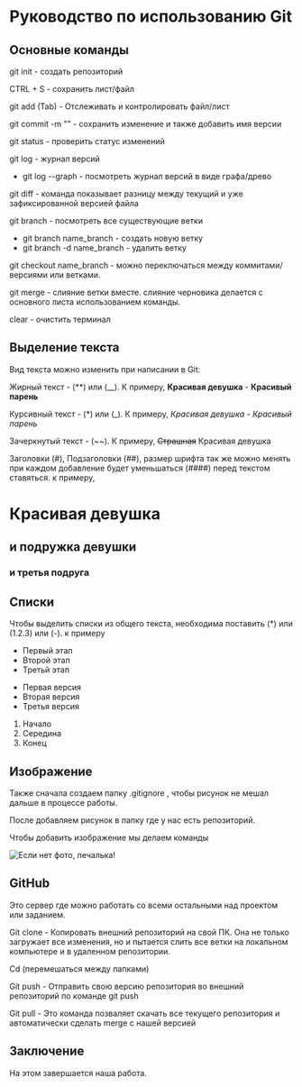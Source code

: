 # Руководство по использованию Git 
## Основные команды

git init - создать репозиторий

CTRL + S - сохранить лист/файл 

git add (Tab) - Отслеживать и контролировать файл/лист 

git commit -m "" - сохранить изменение и также добавить имя версии 

git status - проверить статус изменений

git log - журнал версий 
* git log --graph - посмотреть журнал версий в виде графа/древо

git diff - команда показывает  разницу между текущий и уже зафиксированной версией файла 

git branch - посмотреть все существующие ветки 
* git branch name_branch - создать новую ветку
* git branch -d name_branch - удалить ветку 

git checkout name_branch - можно переключаться между коммитами/версиями или ветками.

git merge - слияние ветки вместе. слияние черновика делается с основного листа использованием команды.

clear - очистить терминал 

## Выделение текста 
Вид текста можно изменить при написании в Git:

Жирный текст - (**) или (__). К примеру, **Красивая девушка** - __Красивый парень__

Курсивный текст - (*) или (_). К примеру, *Красивая девушка* - _Красивый парень_

Зачеркнутый текст - (~~). К примеру, ~~Страшная~~ Красивая девушка 

Заголовки (#), Подзаголовки (##), размер шрифта так же можно менять при каждом добавление будет уменьшаться (####) перед текстом ставяться. к примеру,
# Красивая девушка 
 ## и подружка девушки 
### и третья подруга

## Списки
Чтобы выделить списки из общего текста, необходима поставить (*) или (1.2.3) или (-). к примеру 
* Первый этап 
* Второй этап
* Третьй этап 

- Первая версия
- Вторая версия
- Третья версия

1. Начало 
2. Середина 
3. Конец

## Изображение 
Также сначала создаем папку .gitignore , чтобы рисунок не мешал дальше в процессе работы.

После добавляем рисунок в папку где у нас есть репозиторий.

Чтобы добавить изображение мы делаем команды 

![Если нет фото, печалька!](Blue.jpg)  


 
## GitHub
Это сервер где можно работать со всеми остальными над проектом или заданием.

Git clone - Копировать внешний репозиторий на свой ПК. Она не только загружает все изменения, но и пытается слить все ветки на локальном компьютере и в удаленном репозитории.  

Cd (перемешаться между папками) 

Git push - Отправить свою версию репозитория во внешний репозиторий по команде git push

Git pull - Это команда позваляет скачать все текущего репозитория  и автоматически сделать merge с нашей версией 

## Заключение

На этом завершается наша работа. 